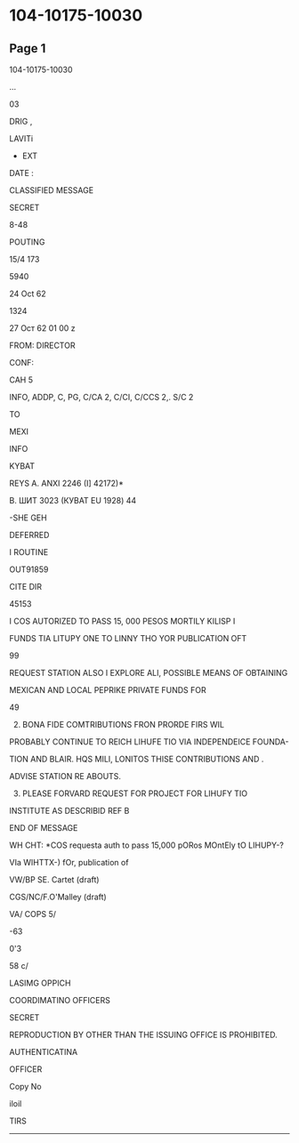 # 104-10175-10030

## Page 1

104-10175-10030

...

03

DRIG ,

LAVITi

- ЕХТ

DATE :

CLASSIFIED MESSAGE

SECRET

8-48

POUTING

15/4 173

5940

24 Oct 62

1324

27 Ост 62 01 00 z

FROM: DIRECTOR

CONF:

CAH 5

INFO, ADDP, C, PG, C/CA 2, C/CI, C/CCS 2,. S/C 2

TO

MEXI

INFO

KYBAT

REYS A. ANXI 2246 (I] 42172)*

В. ШИТ 3023 (КУВАТ EU 1928) 44

-SHE GEH

DEFERRED

I ROUTINE

OUT91859

CITE DIR

45153

I COS AUTORIZED TO PASS 15, 000 PESOS MORTILY KILISP I

FUNDS TIA LITUPY ONE TO LINNY THO YOR PUBLICATION OFT

99

REQUEST STATION ALSO I EXPLORE ALI, POSSIBLE MEANS OF OBTAINING

MEXICAN AND LOCAL PEPRIKE PRIVATE FUNDS FOR

49

2. BONA FIDE COMTRIBUTIONS FRON PRORDE FIRS WIL

PROBABLY CONTINUE TO REICH LIHUFE TIO VIA INDEPENDEICE FOUNDA-

TION AND BLAIR. HQS MILI, LONITOS THISE CONTRIBUTIONS AND .

ADVISE STATION RE ABOUTS.

3. PLEASE FORVARD REQUEST FOR PROJECT FOR LIHUFY TIO

INSTITUTE AS DESCRIBID REF B

END OF MESSAGE

WH CHT: *COS requesta auth to pass 15,000 pORos MOntEly tO LIHUPY-?

VIa WIHTTX-) fOr, publication of

VW/BP SE. Cartet (draft)

CGS/NC/F.O'Malley (draft)

VA/ COPS 5/

-63

0'3

58 c/

LASIMG ОРРІСН

COORDIMATINO OFFICERS

SECRET

REPRODUCTION BY OTHER THAN THE ISSUING OFFICE IS PROHIBITED.

AUTHENTICATINA

OFFICER

Copy No

iloil

TIRS

---

